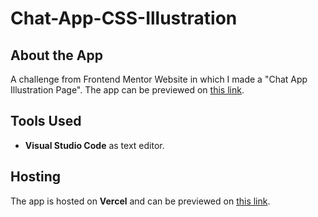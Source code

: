 # Chat-App-CSS-Illustration
## About the App
A challenge from Frontend Mentor Website in which I made a "Chat App Illustration Page". The app can be previewed on [this link](https://chat-app-css-illustration-one.vercel.app/).

## Tools Used
- **Visual Studio Code** as text editor. 

## Hosting

The app is hosted on **Vercel** and can be previewed on [this link](https://chat-app-css-illustration-one.vercel.app/). 


